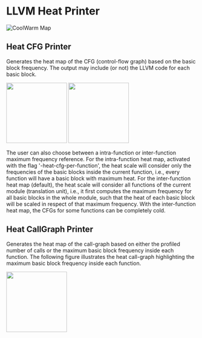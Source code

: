 # LLVM Heat Printer

![CoolWarm Map](https://github.com/rcorcs/llvm-heat-printer/raw/master/images/coolwarm.png)

## Heat CFG Printer

Generates the heat map of the CFG (control-flow graph) based on the basic block frequency.
The output may include (or not) the LLVM code for each basic block.

<img src="https://github.com/rcorcs/llvm-heat-printer/raw/master/images/heat-cfg.png" width="160">
<img src="https://github.com/rcorcs/llvm-heat-printer/raw/master/images/heat-cfg-only.png" width="160">

The user can also choose between a intra-function or inter-function maximum frequency reference.
For the intra-function heat map, activated with the flag '-heat-cfg-per-function', the heat scale will consider
only the frequencies of the basic blocks inside the current function, i.e., every function will have a basic block with maximum heat.
For the inter-function heat map (default), the heat scale will consider all functions of the current module (translation unit),
i.e., it first computes the maximum frequency for all basic blocks in the whole module, such that the heat of each basic block
will be scaled in respect of that maximum frequency.
With the inter-function heat map, the CFGs for some functions can be completely cold.

## Heat CallGraph Printer

Generates the heat map of the call-graph based on either the profiled number of calls or the maximum basic block frequency inside each function.
The following figure illustrates the heat call-graph highlighting the maximum basic block frequency inside each function.

<img src="https://github.com/rcorcs/llvm-heat-printer/raw/master/images/heat-callgraph.png" width="160">
